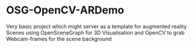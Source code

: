 # OSG-OpenCV-ARDemo
Very basic project which might server as a template for augmented reality Scenes using OpenSceneGraph for 3D Visualisation and OpenCV to grab Webcam-frames for the scene background

